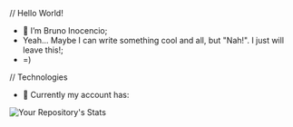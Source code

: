 // Hello World!
- 👋 I’m Bruno Inocencio;
- Yeah... Maybe I can write something cool and all, but "Nah!". I just will leave this!;
- =)

// Technologies
- 👀 Currently my account has:

![Your Repository's Stats](https://github-readme-stats.vercel.app/api/top-langs/?username=IN0C3NC10&langs_count=6&theme=dark)



<!---
- 👀 I’m interested in ...
- 🌱 I’m currently learning ...
- 💞️ I’m looking to collaborate on ...
- 📫 How to reach me ...

..Repository Details
![Your Repository's Stats](https://github-readme-stats.vercel.app/api?username=IN0C3NC10&show_icons=true&theme=midnight-purple)

![Profile View Counter](https://komarev.com/ghpvc/?username=IN0C3NC10)
![Hits](https://hitcounter.pythonanywhere.com/count/tag.svg?url = Paste_Your_GitHub_Repository_Link_Here)

[![Top Langs](https://github-readme-stats.vercel.app/api/top-langs/?username=IN0C3NC10&langs_count=8)](https://github.com/IN0C3NC10/github-readme-stats)

..If more languages don't shows up, try this
[![Top Langs](https://github-readme-stats.vercel.app/api/top-langs/?username=IN0C3NC10&langs_count=8)](https://github.com/anuraghazra/github-readme-stats)

IN0C3NC10/IN0C3NC10 is a ✨ special ✨ repository because its `README.md` (this file) appears on your GitHub profile.
You can click the Preview link to take a look at your changes.
--->
